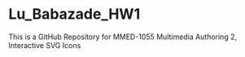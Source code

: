 # Lu_Babazade_HW1
This is a GitHub Repository for MMED-1055 Multimedia Authoring 2, Interactive SVG Icons
